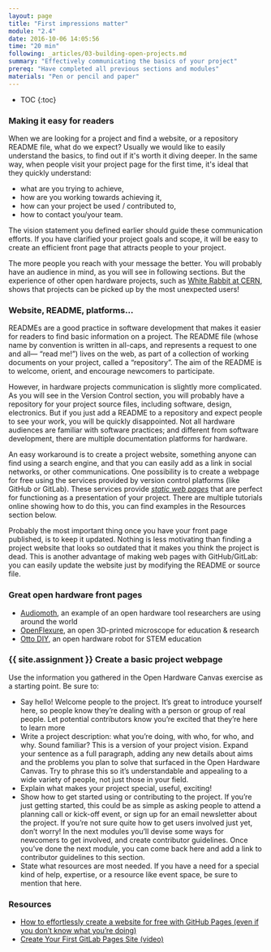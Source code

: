 ```yaml
---
layout: page
title: "First impressions matter"
module: "2.4"
date: 2016-10-06 14:05:56
time: "20 min"
following: _articles/03-building-open-projects.md
summary: "Effectively communicating the basics of your project"
prereq: "Have completed all previous sections and modules"
materials: "Pen or pencil and paper"
---
```


* TOC
{:toc}

### Making it easy for readers

When we are looking for a project and find a website, or a repository README file, what do we expect? Usually we would like to easily understand the basics, to find out if it's worth it diving deeper. In the same way, when people visit your project page for the first time, it's ideal that they quickly understand:

- what are you trying to achieve,
- how are you working towards achieving it,
- how can your project be used / contributed to,
- how to contact you/your team.

The vision statement you defined earlier should guide these communication efforts. If you have clarified your project goals and scope, it will be easy to create an efficient front page that attracts people to your project.

The more people you reach with your message the better. You will probably have an audience in mind, as you will see in following sections. But the experience of other open hardware projects, such as [White Rabbit at CERN](https://www.maanmittauslaitos.fi/en/topicalissues/metsahovi-connected-official-time-finland), shows that projects can be picked up by the most unexpected users!

### Website, README, platforms...

READMEs are a good practice in software development that makes it easier for readers to find basic information on a project. The README file (whose name by convention is written in all-caps, and represents a request to one and all— “read me!”) lives on the web, as part of a collection of working documents on your project, called a “repository”. The aim of the README is to welcome, orient, and encourage newcomers to participate.

However, in hardware projects communication is slightly more complicated. As you will see in the Version Control section, you will probably have a repository for your project source files, including software, design, electronics. But if you just add a README to a repository and expect people to see your work, you will be quickly disappointed. Not all hardware audiences are familiar with software practices; and different from software development, there are multiple documentation platforms for hardware.

An easy workaround is to create a project website, something anyone can find using a search engine, and that you can easily add as a link in social networks, or other communications. One possibility is to create a webpage for free using the services provided by version control platforms (like GitHub or GitLab). These services provide [*static web pages*](https://en.wikipedia.org/wiki/Static_web_page) that are perfect for functioning as a presentation of your project. There are multiple tutorials online showing how to do this, you can find examples in the Resources section below.

Probably the most important thing once you have your front page published, is to keep it updated. Nothing is less motivating than finding a project website that looks so outdated that it makes you think the project is dead. This is another advantage of making web pages with GitHub/GitLab: you can easily update the website just by modifying the README or source file.

### Great open hardware front pages

- [Audiomoth](https://www.openacousticdevices.info/audiomoth), an example of an open hardware tool researchers are using around the world
- [OpenFlexure](https://openflexure.org/projects/microscope/), an open 3D-printed microscope for education & research
- [Otto DIY](https://www.ottodiy.com/), an open hardware robot for STEM education

### {{ site.assignment }} Create a basic project webpage

Use the information you gathered in the Open Hardware Canvas exercise as a starting point. Be sure to:

- Say hello! Welcome people to the project. It’s great to introduce yourself here, so people know they’re dealing with a person or group of real people. Let potential contributors know you’re excited that they’re here to learn more
- Write a project description: what you’re doing, with who, for who, and why. Sound familiar? This is a version of your project vision. Expand your sentence as a full paragraph, adding any new details about aims and the problems you plan to solve that surfaced in the Open Hardware Canvas. Try to phrase this so it’s understandable and appealing to a wide variety of people, not just those in your field.
- Explain what makes your project special, useful, exciting!
- Show how to get started using or contributing to the project. If you’re just getting started, this could be as simple as asking people to attend a planning call or kick-off event, or sign up for an email newsletter about the project. If you’re not sure quite how to get users involved just yet, don’t worry! In the next modules you’ll devise some ways for newcomers to get involved, and create contributor guidelines. Once you’ve done the next module, you can come back here and add a link to contributor guidelines to this section.
- State what resources are most needed. If you have a need for a special kind of help, expertise, or a resource like event space, be sure to mention that here.

### Resources

- [How to effortlessly create a website for free with GitHub Pages (even if you don’t know what you’re doing)](https://towardsdatascience.com/how-to-create-a-free-github-pages-website-53743d7524e1)
- [Create Your First GitLab Pages Site (video)](https://www.youtube.com/watch?v=cERdbQ-GgOo)

